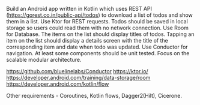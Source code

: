 Build an Android app written in Kotlin which uses REST API (https://gorest.co.in/public-api/todos) to download a list of todos and show them in a list. Use Ktor for REST requests.
Todos should be saved in local storage so users could read them with no network connection. Use Room for Database.
The items on the list should display titles of todos.
Tapping an item on the list should display a details screen with the title of the corresponding item and date when todo was updated. 
Use Conductor for navigation.
At least some components should be unit tested.
Focus on the scalable modular architecture.

https://github.com/bluelinelabs/Conductor
https://ktor.io/
https://developer.android.com/training/data-storage/room
https://developer.android.com/kotlin/flow

Other requirements - Coroutines, Kotlin flows, Dagger2(Hilt), Cicerone.
